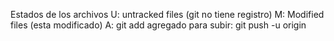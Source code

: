 Estados de los archivos
U: untracked files (git no tiene registro)
M: Modified files (esta modificado)
A: git add agregado
para subir: git push -u origin
